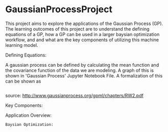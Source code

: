 # GaussianProcessProject

This project aims to explore the applications of the Gaussian Process (GP). The learning outcomes of this project are to understand the defining equations of a GP, how a GP can be used in a larger baysian optimization workflow, and and what are the key components of utilizing this machine learning model. 

Defining Equations:

A gaussian process can be defined by calculating the mean function and the covariance function of the data we are modeling. A graph of this is shown in 'Gaussian Process' Jupyter Notebook File. A formalization of this can be shown as 

<img scr="images/GPdef.png" width="1">

source: http://www.gaussianprocess.org/gpml/chapters/RW2.pdf

Key Components:

Application Overview:

    Baysian Optimization:
    
    



